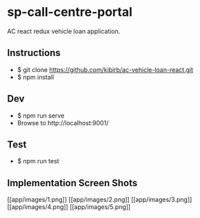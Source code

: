 # sp-call-centre-portal
AC react redux vehicle loan application.

## Instructions
 - $ git clone https://github.com/kibirb/ac-vehicle-loan-react.git
 - $ npm install
 
## Dev
 - $ npm run serve
 - Browse to http://localhost:9001/
 
## Test
 - $ npm run test

## Implementation Screen Shots 
[[app/images/1.png]]
[[app/images/2.png]]
[[app/images/3.png]]
[[app/images/4.png]]
[[app/images/5.png]] 
